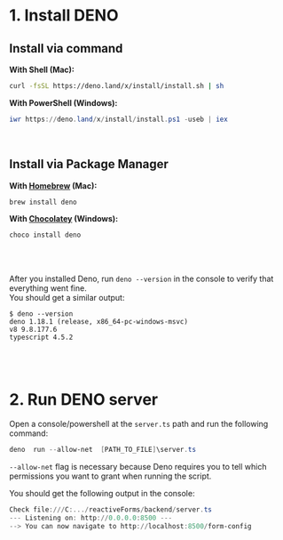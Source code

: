 # 1. Install DENO


## Install via command

**With Shell (Mac):**

```sh
curl -fsSL https://deno.land/x/install/install.sh | sh
```

**With PowerShell (Windows):**

```powershell
iwr https://deno.land/x/install/install.ps1 -useb | iex
```
<br>

## Install via Package Manager

**With [Homebrew](https://formulae.brew.sh/formula/deno) (Mac):**

```sh
brew install deno
```

**With [Chocolatey](https://chocolatey.org/packages/deno) (Windows):**

```powershell
choco install deno
```

<br><br>

After you installed Deno, run `deno --version` in the console to verify that everything went fine.<br> You should get a similar output:

```shell
$ deno --version
deno 1.18.1 (release, x86_64-pc-windows-msvc)
v8 9.8.177.6
typescript 4.5.2
```


<br><br>


# 2. Run DENO server

Open a console/powershell at the `server.ts` path and run the following command:

```powershell
deno  run --allow-net  [PATH_TO_FILE]\server.ts
```

`--allow-net` flag is necessary because Deno requires you to tell which permissions you want to grant when running the script.

You should get the following output in the console:

```powershell
Check file:///C:.../reactiveForms/backend/server.ts
--- Listening on: http://0.0.0.0:8500 ---
--> You can now navigate to http://localhost:8500/form-config
```
